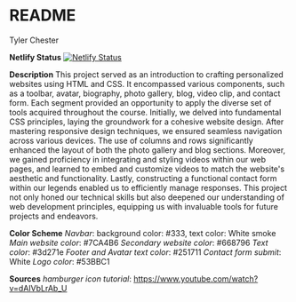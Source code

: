 # README

Tyler Chester

**Netlify Status**
[![Netlify Status](https://api.netlify.com/api/v1/badges/6fb9e639-992b-427b-bfd9-e11fdce1814b/deploy-status)](https://app.netlify.com/sites/about-me-tyler-chester/deploys)

**Description**
This project served as an introduction to crafting personalized websites using HTML and CSS. It encompassed various components, such as a toolbar, avatar, biography, photo gallery, blog, video clip, and contact form. Each segment provided an opportunity to apply the diverse set of tools acquired throughout the course. Initially, we delved into fundamental CSS principles, laying the groundwork for a cohesive website design. After mastering responsive design techniques, we ensured seamless navigation across various devices. The use of columns and rows significantly enhanced the layout of both the photo gallery and blog sections. Moreover, we gained proficiency in integrating and styling videos within our web pages, and learned to embed and customize videos to match the website's aesthetic and functionality. Lastly, constructing a functional contact form within our legends enabled us to efficiently manage responses. This project not only honed our technical skills but also deepened our understanding of web development principles, equipping us with invaluable tools for future projects and endeavors.

**Color Scheme**
_Navbar_: background color: #333, text color: White smoke
_Main website color_: #7CA4B6
_Secondary website color_: #668796
_Text color_: #3d271e
_Footer and Avatar text color_: #251711
_Contact form submit_: White
_Logo color_: #53BBC1

**Sources**
_hamburger icon tutorial_: https://www.youtube.com/watch?v=dAIVbLrAb_U